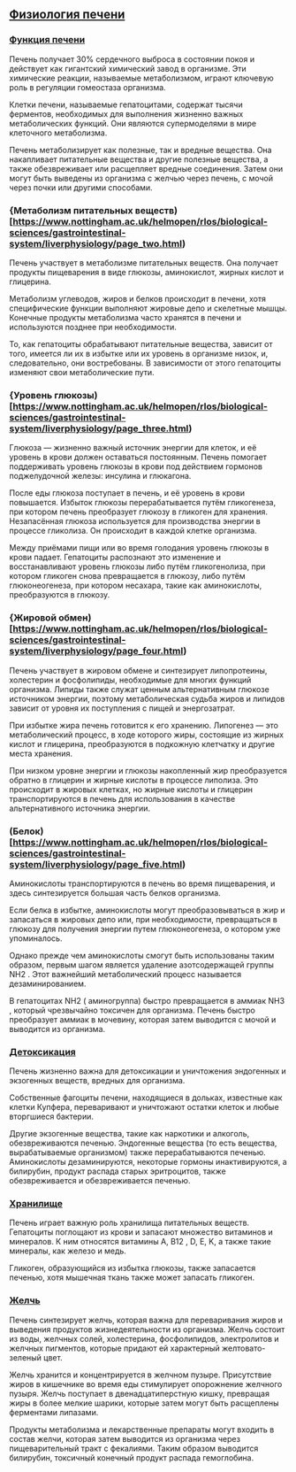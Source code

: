 ## [Физиология печени](https://www.nottingham.ac.uk/helmopen/rlos/biological-sciences/gastrointestinal-system/liverphysiology/index.html)

### [Функция печени](https://www.nottingham.ac.uk/helmopen/rlos/biological-sciences/gastrointestinal-system/liverphysiology/page_one.html)
Печень получает 30% сердечного выброса в состоянии покоя и действует как гигантский химический завод в организме. Эти химические реакции, называемые метаболизмом, играют ключевую роль в регуляции гомеостаза организма.

Клетки печени, называемые гепатоцитами, содержат тысячи ферментов, необходимых для выполнения жизненно важных метаболических функций. Они являются супермоделями в мире клеточного метаболизма.

Печень метаболизирует как полезные, так и вредные вещества. Она накапливает питательные вещества и другие полезные вещества, а также обезвреживает или расщепляет вредные соединения. Затем они могут быть выведены из организма с желчью через печень, с мочой через почки или другими способами.

### {Метаболизм питательных веществ)[https://www.nottingham.ac.uk/helmopen/rlos/biological-sciences/gastrointestinal-system/liverphysiology/page_two.html)
Печень участвует в метаболизме питательных веществ. Она получает продукты пищеварения в виде глюкозы, аминокислот, жирных кислот и глицерина.

Метаболизм углеводов, жиров и белков происходит в печени, хотя специфические функции выполняют жировые депо и скелетные мышцы. Конечные продукты метаболизма часто хранятся в печени и используются позднее при необходимости.

То, как гепатоциты обрабатывают питательные вещества, зависит от того, имеется ли их в избытке или их уровень в организме низок, и, следовательно, они востребованы. В зависимости от этого гепатоциты изменяют свои метаболические пути.


### {Уровень глюкозы)[https://www.nottingham.ac.uk/helmopen/rlos/biological-sciences/gastrointestinal-system/liverphysiology/page_three.html)
Глюкоза — жизненно важный источник энергии для клеток, и её уровень в крови должен оставаться постоянным. Печень помогает поддерживать уровень глюкозы в крови под действием гормонов поджелудочной железы: инсулина и глюкагона.

После еды глюкоза поступает в печень, и её уровень в крови повышается. Избыток глюкозы перерабатывается путём гликогенеза, при котором печень преобразует глюкозу в гликоген для хранения. Незапасённая глюкоза используется для производства энергии в процессе гликолиза. Он происходит в каждой клетке организма.

Между приёмами пищи или во время голодания уровень глюкозы в крови падает. Гепатоциты распознают это изменение и восстанавливают уровень глюкозы либо путём гликогенолиза, при котором гликоген снова превращается в глюкозу, либо путём глюконеогенеза, при котором несахара, такие как аминокислоты, преобразуются в глюкозу.

### {Жировой обмен)[https://www.nottingham.ac.uk/helmopen/rlos/biological-sciences/gastrointestinal-system/liverphysiology/page_four.html)
Печень участвует в жировом обмене и синтезирует липопротеины, холестерин и фосфолипиды, необходимые для многих функций организма. Липиды также служат ценным альтернативным глюкозе источником энергии, поэтому метаболическая судьба жиров и липидов зависит от уровня их поступления с пищей и энергозатрат.

При избытке жира печень готовится к его хранению. Липогенез — это метаболический процесс, в ходе которого жиры, состоящие из жирных кислот и глицерина, преобразуются в подкожную клетчатку и другие места хранения.

При низком уровне энергии и глюкозы накопленный жир преобразуется обратно в глицерин и жирные кислоты в процессе липолиза. Это происходит в жировых клетках, но жирные кислоты и глицерин транспортируются в печень для использования в качестве альтернативного источника энергии.

### (Белок)[https://www.nottingham.ac.uk/helmopen/rlos/biological-sciences/gastrointestinal-system/liverphysiology/page_five.html)
Аминокислоты транспортируются в печень во время пищеварения, и здесь синтезируется большая часть белков организма.

Если белка в избытке, аминокислоты могут преобразовываться в жир и запасаться в жировых депо или, при необходимости, превращаться в глюкозу для получения энергии путем глюконеогенеза, о котором уже упоминалось.

Однако прежде чем аминокислоты смогут быть использованы таким образом, первым шагом является удаление азотсодержащей группы NH2 . Этот важнейший метаболический процесс называется дезаминированием.

В гепатоцитах NH2 ( аминогруппа) быстро превращается в аммиак NH3 , который чрезвычайно токсичен для организма. Печень быстро преобразует аммиак в мочевину, которая затем выводится с мочой и выводится из организма.

### [Детоксикация](https://www.nottingham.ac.uk/helmopen/rlos/biological-sciences/gastrointestinal-system/liverphysiology/page_six.html)
Печень жизненно важна для детоксикации и уничтожения эндогенных и экзогенных веществ, вредных для организма.

Собственные фагоциты печени, находящиеся в дольках, известные как клетки Купфера, переваривают и уничтожают остатки клеток и любые вторгшиеся бактерии.

Другие экзогенные вещества, такие как наркотики и алкоголь, обезвреживаются печенью. Эндогенные вещества (то есть вещества, вырабатываемые организмом) также перерабатываются печенью. Аминокислоты дезаминируются, некоторые гормоны инактивируются, а билирубин, продукт распада старых эритроцитов, также обезвреживается и обезвреживается печенью.

### [Хранилище](https://www.nottingham.ac.uk/helmopen/rlos/biological-sciences/gastrointestinal-system/liverphysiology/page_seven.html)
Печень играет важную роль хранилища питательных веществ. Гепатоциты поглощают из крови и запасают множество витаминов и минералов. К ним относятся витамины A, B12 , D, E, K, а также такие минералы, как железо и медь.

Гликоген, образующийся из избытка глюкозы, также запасается печенью, хотя мышечная ткань также может запасать гликоген.

### [Желчь](https://www.nottingham.ac.uk/helmopen/rlos/biological-sciences/gastrointestinal-system/liverphysiology/page_eight.html)
Печень синтезирует желчь, которая важна для переваривания жиров и выведения продуктов жизнедеятельности из организма. Желчь состоит из воды, желчных солей, холестерина, фосфолипидов, электролитов и желчных пигментов, которые придают ей характерный желтовато-зеленый цвет.

Желчь хранится и концентрируется в желчном пузыре. Присутствие жиров в кишечнике во время еды стимулирует опорожнение желчного пузыря. Желчь поступает в двенадцатиперстную кишку, превращая жиры в более мелкие шарики, которые затем могут быть расщеплены ферментами липазами.

Продукты метаболизма и лекарственные препараты могут входить в состав желчи, которая затем выводится из организма через пищеварительный тракт с фекалиями. Таким образом выводится билирубин, токсичный конечный продукт распада гемоглобина.